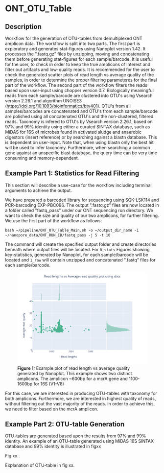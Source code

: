 # ONT_OTU_Table
## Description
Workflow for the generation of OTU-tables from demultiplexed ONT amplicon data.
The workflow is split into two parts. 
The first part is exploratory and generates stat-figures using Nanoplot version 1.42. It processes the ".fastq.gz" files by unzipping, moving and concatenating them before generating stat-figures for each sample/barcode.
It is useful for the user, to check in order to keep the true amplicons of interest and filter out artifacts and low-quality reads.
It is recommended for the user to check the generated scatter plots of read length vs average quality of the samples, in order to determine the proper filtering parameteres for the final part of the workflow.
The second part of the workflow filters the reads based upon user-input using chopper version 0.7.
Biologically meaningful reads from each sample/barcode are clustered into OTU's using Vsearch version 2.26.1 and algorithm UNOISE3 (https://doi.org/10.1093/bioinformatics/btv401).
OTU's from all samples/barcodes are concatenated and OTU's from each sample/barcode are polished using all concatenated OTU's and the non-clustered, filtered reads.
Taxonomy is infered to OTU's by Vsearch version 2.26.1, based on 97% and 99% identity using either a curated SINTAX database, such as MiDAS for 16S of microbes found in activated sludge and anaerobic digestors (insert reference) or by searching against a blastn database. This is dependent on user-input. Note that, when using blastn only the best hit will be used to infer taxonomy. Furthermore, when searching a common gene against an unspecific blast database, the query time can be very time consuming and memory-dependent.

## Example Part 1: Statistics for Read Filtering
This section will describe a use-case for the workflow including terminal arguments to achieve the output. 

We have prepared a barcoded library for sequencing using SQK-LSK114 and PCR-barcoding EXP-PBC096.
The output ".fastq.gz" files are now located in a folder called "fastq_pass" under our ONT sequencing run directory.
We want to check the size and quality of our two amplicons, for further filtering.
We use the first part of the workflow as follows:

```
bash ~/pipeline/ONT_OTU_Table_Main.sh -o ~/output_dir_name -i ~/nanopore_data/ONT_RUN_ID/fastq_pass -j 5 -t 10
```
The command will create the specified output folder and create directories beneath where output files will be located.
For ``` 0_stats ``` Figures showing key-statistics, generated by Nanoplot, for each sample/barcode will be located and ``` 1_raw ``` will contain unzipped and concatenated ".fastq" files for each sample/barcode.



<figure id="figref-nanoplot">
  <img src="Example_Figures/Nanoplot - example.png">
  <figcaption>
  <strong>Figure 1:</strong> Example plot of read length vs average quality generated by Nanoplot. This example shows two distinct amplicons. The amplicon ~600bp for a mcrA gene and 1100-1600bp for 16S (V1-V8) 
  </figcaption>
</figure>

For this case, we are interested in producing OTU-tables with taxonomy for both amplicons. Furthermore, we are interested in highest quality of reads, without filtering out the vast majority of the reads. In order to achieve this, we need to filter based on the mcrA amplicon. 


## Example Part 2: OTU-table Generation 


OTU-tables are generated based upon the results from 97% and 99% identity.
An example of an OTU-table generated using MiDAS 16S SINTAX database and 99% identity is illustrated in figxx

Fig xx..


Explanation of OTU-table in fig xx.




